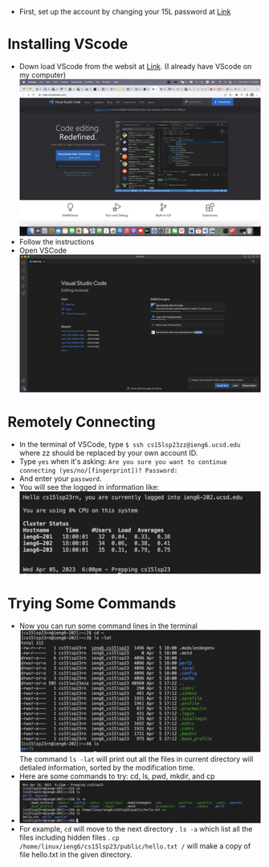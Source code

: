 * First, set up the account by changing your 15L password at [Link](https://sdacs.ucsd.edu/~icc/index.php)
# Installing VScode
* Down load VScode from the websit at [Link](https://sdacs.ucsd.edu/~icc/index.php). (I already have VScode on my computer)
![Image](download.png)
* Follow the instructions
* Open VSCode
![Image](open.png)
# Remotely Connecting
* In the terminal of VSCode, type `$ ssh cs15lsp23zz@ieng6.ucsd.edu` where zz should be replaced by your own account ID.
* Type `yes` when it's asking: `Are you sure you want to continue connecting (yes/no/[fingerprint])? Password:` 
* And enter your `password`.
* You will see the logged in information like:
![Image](loggedin.png)
# Trying Some Commands
* Now you can run some command lines in the terminal
![Image](command.png)
The command `ls -lat` will print out all the files in current directory will detialed information, sorted by the modification time.
* Here are some commands to try: cd, ls, pwd, mkdir, and cp
* ![Image](6836C0CB-2770-4A67-857D-94E5A6FA12B2.png)
* For example, `cd` will move to the next directory . `ls -a` which list all the files including hidden files . `cp /home/linux/ieng6/cs15lsp23/public/hello.txt /` will make a copy of file hello.txt in the given directory.
